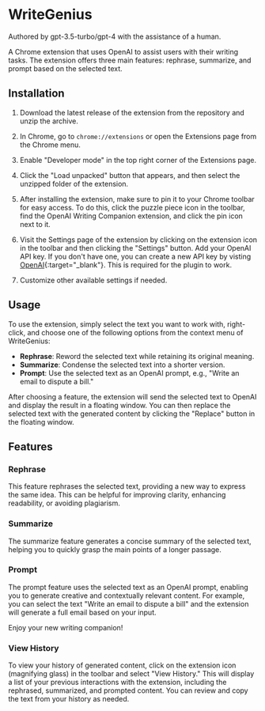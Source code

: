 # WriteGenius

Authored by gpt-3.5-turbo/gpt-4 with the assistance of a human.

A Chrome extension that uses OpenAI to assist users with their writing tasks. The extension offers three main features: rephrase, summarize, and prompt based on the selected text.

## Installation

1. Download the latest release of the extension from the repository and unzip the archive.

2. In Chrome, go to `chrome://extensions` or open the Extensions page from the Chrome menu.

3. Enable "Developer mode" in the top right corner of the Extensions page.

4. Click the "Load unpacked" button that appears, and then select the unzipped folder of the extension.

5. After installing the extension, make sure to pin it to your Chrome toolbar for easy access. To do this, click the puzzle piece icon in the toolbar, find the OpenAI Writing Companion extension, and click the pin icon next to it.

6. Visit the Settings page of the extension by clicking on the extension icon in the toolbar and then clicking the "Settings" button. Add your OpenAI API key. If you don't have one, you can create a new API key by visting [OpenAI](https://platform.openai.com/account/api-keys){:target="\_blank"}. This is required for the plugin to work.

7. Customize other available settings if needed.

## Usage

To use the extension, simply select the text you want to work with, right-click, and choose one of the following options from the context menu of WriteGenius:

- **Rephrase**: Reword the selected text while retaining its original meaning.
- **Summarize**: Condense the selected text into a shorter version.
- **Prompt**: Use the selected text as an OpenAI prompt, e.g., "Write an email to dispute a bill."

After choosing a feature, the extension will send the selected text to OpenAI and display the result in a floating window. You can then replace the selected text with the generated content by clicking the "Replace" button in the floating window.

## Features

### Rephrase

This feature rephrases the selected text, providing a new way to express the same idea. This can be helpful for improving clarity, enhancing readability, or avoiding plagiarism.

### Summarize

The summarize feature generates a concise summary of the selected text, helping you to quickly grasp the main points of a longer passage.

### Prompt

The prompt feature uses the selected text as an OpenAI prompt, enabling you to generate creative and contextually relevant content. For example, you can select the text "Write an email to dispute a bill" and the extension will generate a full email based on your input.

Enjoy your new writing companion!

### View History

To view your history of generated content, click on the extension icon (magnifying glass) in the toolbar and select "View History." This will display a list of your previous interactions with the extension, including the rephrased, summarized, and prompted content. You can review and copy the text from your history as needed.
